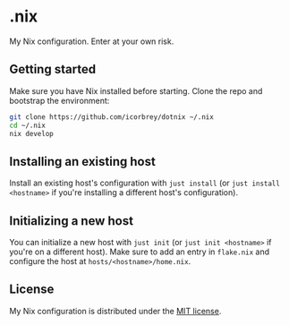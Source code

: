 # .nix

My Nix configuration. Enter at your own risk.

## Getting started

Make sure you have Nix installed before starting. Clone the repo and bootstrap
the environment:

```sh
git clone https://github.com/icorbrey/dotnix ~/.nix
cd ~/.nix
nix develop
```

## Installing an existing host

Install an existing host's configuration with `just install` (or `just install
<hostname>` if you're installing a different host's configuration). 

## Initializing a new host

You can initialize a new host with `just init` (or `just init <hostname>` if
you're on a different host). Make sure to add an entry in `flake.nix` and
configure the host at `hosts/<hostname>/home.nix`.

## License

My Nix configuration is distributed under the [MIT license][].

[mit license]: ./LICENSE.md
